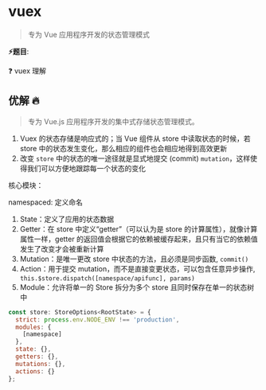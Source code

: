 # vuex

> 专为 Vue 应用程序开发的状态管理模式

**⚡题目**:

❓ vuex 理解

## 优解 🔥

> 专为 Vue.js 应用程序开发的集中式存储状态管理模式。

1. Vuex 的状态存储是响应式的；当 Vue 组件从 store 中读取状态的时候，若 store 中的状态发生变化，那么相应的组件也会相应地得到高效更新
2. 改变 `store` 中的状态的唯一途径就是显式地提交 (commit) `mutation`，这样使得我们可以方便地跟踪每一个状态的变化

核心模块：

namespaced: 定义命名

1. State：定义了应用的状态数据
2. Getter：在 store 中定义“getter”（可以认为是 store 的计算属性），就像计算属性一样，getter 的返回值会根据它的依赖被缓存起来，且只有当它的依赖值发生了改变才会被重新计算
3. Mutation：是唯一更改 store 中状态的方法，且必须是同步函数, `commit()`
4. Action：用于提交 mutation，而不是直接变更状态，可以包含任意异步操作, `this.$store.dispatch([namespace/apifunc], params)`
5. Module：允许将单一的 Store 拆分为多个 store 且同时保存在单一的状态树中

```js
const store: StoreOptions<RootState> = {
  strict: process.env.NODE_ENV !== 'production',
  modules: {
    [namespace]
  },
  state: {},
  getters: {},
  mutations: {},
  actions: {}
};
```
